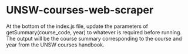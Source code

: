 # UNSW-courses-web-scraper

At the bottom of the index.js file, update the parameters of getSummary(course_code, year) to whatever is required before running.
The output will be the course summary corresponding to the course and year from the UNSW courses handbook.
